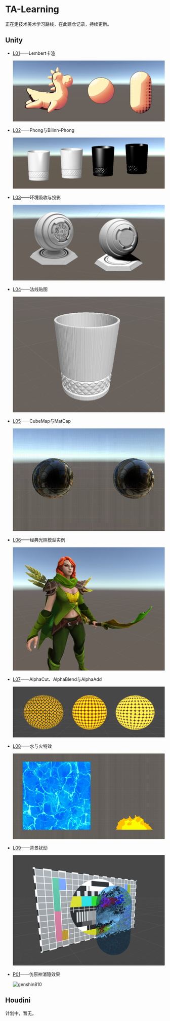# TA-Learning

正在走技术美术学习路线，在此建仓记录，持续更新。

## Unity

- [L01](./Unity/L01)——Lembert卡渲

  ![image-20210809214549029](Unity/L01/Pics/image-20210809214549029.png)

- [L02](./Unity/L02)——Phong与Bilinn-Phong

  ![image-20210809215715099](Unity/L02/Pics/image-20210809215715099.png)

- [L03](./Unity/L03)——环境吸收与投影

  ![image-20210809220010907](Unity/L03/Pics/image-20210809220010907.png)
  
- [L04](./Unity/L04)——法线贴图

  ![image-20210809230330461](Unity/L04/Pics/image-20210809230330461.png)
  
- [L05](./Unity/L05)——CubeMap与MatCap

  ![image811](Unity/L05/Pics/2021-08-11%2010-23-20%2000_00_00-00_00_08.gif)

- [L06](Unity/L06)——经典光照模型实例

  ![dota2-windrunner](Unity/L06/Pics/Snipaste_2021-08-12_18-25-56.png)

- [L07](Unity/L07)——AlphaCut、AlphaBlend与AlphaAdd

  ![alpha813](Unity/L07/Pics/Snipaste_2021-08-13_15-59-06.png)

- [L08](Unity/L08)——水与火特效

  ![water&fire](Unity/L08/Pics/2021-08-13%2021-39-00.gif)

- [L09](Unity/L09)——背景扰动

  ![backWarp](Unity/L09/Pics/Snipaste_2021-08-14_11-47-28.png)

- [P01](./Unity/P01)——仿原神消隐效果

  ![genshin810](Unity/P01/Pics/2021-08-10-21-15-27.gif)

## Houdini

计划中，暂无。


